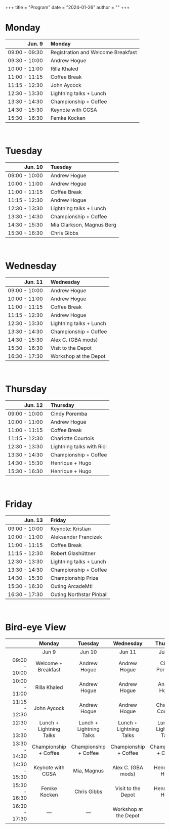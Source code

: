 +++
title = "Program"
date = "2024-01-26"
author = ""
+++

# Monday

| Jun. 9 | &nbsp; Monday |
|---:|:---|
| 09:00 - 09:30 | &nbsp; Registration and Welcome Breakfast |
| 09:30 - 10:00 | &nbsp; Andrew Hogue |
| 10:00 - 11:00 | &nbsp; Rilla Khaled |
| 11:00 - 11:15 | &nbsp; Coffee Break |
| 11:15 - 12:30 | &nbsp; John Aycock |
| 12:30 - 13:30 | &nbsp; Lightning talks + Lunch |
| 13:30 - 14:30 | &nbsp; Championship + Coffee |
| 14:30 - 15:30 | &nbsp; Keynote with CGSA |
| 15:30 - 16:30 | &nbsp; Femke Kocken |

<br/>

# Tuesday

| Jun. 10 | &nbsp; Tuesday |
|---:|:---|
| 09:00 - 10:00 | &nbsp; Andrew Hogue |
| 10:00 - 11:00 | &nbsp; Andrew Hogue |
| 11:00 - 11:15 | &nbsp; Coffee Break |
| 11:15 - 12:30 | &nbsp; Andrew Hogue |
| 12:30 - 13:30 | &nbsp; Lightning talks + Lunch |
| 13:30 - 14:30 | &nbsp; Championship + Coffee |
| 14:30 - 15:30 | &nbsp; Mia Clarkson, Magnus Berg |
| 15:30 - 16:30 | &nbsp; Chris Gibbs |

<br/>

# Wednesday

| Jun. 11 | &nbsp; Wednesday |
|---:|:---|
| 09:00 - 10:00 | &nbsp; Andrew Hogue |
| 10:00 - 11:00 | &nbsp; Andrew Hogue |
| 11:00 - 11:15 | &nbsp; Coffee Break |
| 11:15 - 12:30 | &nbsp; Andrew Hogue |
| 12:30 - 13:30 | &nbsp; Lightning talks + Lunch |
| 13:30 - 14:30 | &nbsp; Championship + Coffee |
| 14:30 - 15:30 | &nbsp; Alex C. (GBA mods) |
| 15:30 - 16:30 | &nbsp; Visit to the Depot |
| 16:30 - 17:30 | &nbsp; Workshop at the Depot |

<br/>

# Thursday

| Jun. 12 | &nbsp; Thursday |
|---:|:---|
| 09:00 - 10:00 | &nbsp; Cindy Poremba |
| 10:00 - 11:00 | &nbsp; Andrew Hogue |
| 11:00 - 11:15 | &nbsp; Coffee Break |
| 11:15 - 12:30 | &nbsp; Charlotte Courtois |
| 12:30 - 13:30 | &nbsp; Lightning talks with Rici |
| 13:30 - 14:30 | &nbsp; Championship + Coffee |
| 14:30 - 15:30 | &nbsp; Henrique + Hugo |
| 15:30 - 16:30 | &nbsp; Henrique + Hugo |

<br/>

# Friday

| Jun. 13 | &nbsp; Friday |
|---:|:---|
| 09:00 - 10:00 | &nbsp; Keynote: Kristian |
| 10:00 - 11:00 | &nbsp; Aleksander Francizek |
| 11:00 - 11:15 | &nbsp; Coffee Break |
| 11:15 - 12:30 | &nbsp; Robert Glashüttner |
| 12:30 - 13:30 | &nbsp; Lightning talks + Lunch |
| 13:30 - 14:30 | &nbsp; Championship + Coffee |
| 14:30 - 15:30 | &nbsp; Championship Prize |
| 15:30 - 16:30 | &nbsp; Outing ArcadeMtl |
| 16:30 - 17:30 | &nbsp; Outing Northstar Pinball |

<br/>

# Bird-eye View

| &nbsp;&nbsp;&nbsp;&nbsp;&nbsp;&nbsp;&nbsp;&nbsp;&nbsp;&nbsp;&nbsp;&nbsp;&nbsp;&nbsp; | Monday | Tuesday | Wednesday | Thursday | Friday |
|---:|:---:|:---:|:---:|:---:|:---:|
|  | Jun 9 | Jun 10 | Jun 11 | Jun 12 | Jun 13 |
| 09:00 - 10:00 | Welcome + Breakfast | Andrew Hogue | Andrew Hogue | Cindy Poremba | Keynote: Kristian |
| 10:00 - 11:00 | Rilla Khaled | Andrew Hogue | Andrew Hogue | Andrew Hogue | Aleksander Francizek |
| 11:15 - 12:30 | John Aycock | Andrew Hogue | Andrew Hogue | Charlotte Courtois | Robert Glashüttner |
| 12:30 - 13:30 | Lunch + Lightning Talks | Lunch + Lightning Talks | Lunch + Lightning Talks | Lunch + Lightning Talks | Lunch + Lightning Talks |
| 13:30 - 14:30 | Championship + Coffee | Championship + Coffee | Championship + Coffee | Championship + Coffee | Championship + Coffee |
| 14:30 - 15:30 | Keynote with CGSA | Mia, Magnus | Alex C. (GBA mods) | Henrique + Hugo | Championship Prize |
| 15:30 - 16:30 | Femke Kocken | Chris Gibbs | Visit to the Depot | Henrique + Hugo | Arcade MTL |
| 16:30 - 17:30 | — | — | Workshop at the Depot | — | Northstar Pinball |
